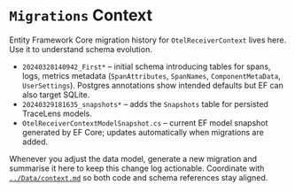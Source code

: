 # `Migrations` Context

Entity Framework Core migration history for `OtelReceiverContext` lives here. Use it to understand schema evolution.

- `20240328140942_First*` – initial schema introducing tables for spans, logs, metrics metadata (`SpanAttributes`, `SpanNames`, `ComponentMetaData`, `UserSettings`). Postgres annotations show intended defaults but EF can also target SQLite.
- `20240329181635_snapshots*` – adds the `Snapshots` table for persisted TraceLens models.
- `OtelReceiverContextModelSnapshot.cs` – current EF model snapshot generated by EF Core; updates automatically when migrations are added.

Whenever you adjust the data model, generate a new migration and summarise it here to keep this change log actionable. Coordinate with [`../Data/context.md`](../Data/context.md) so both code and schema references stay aligned.
